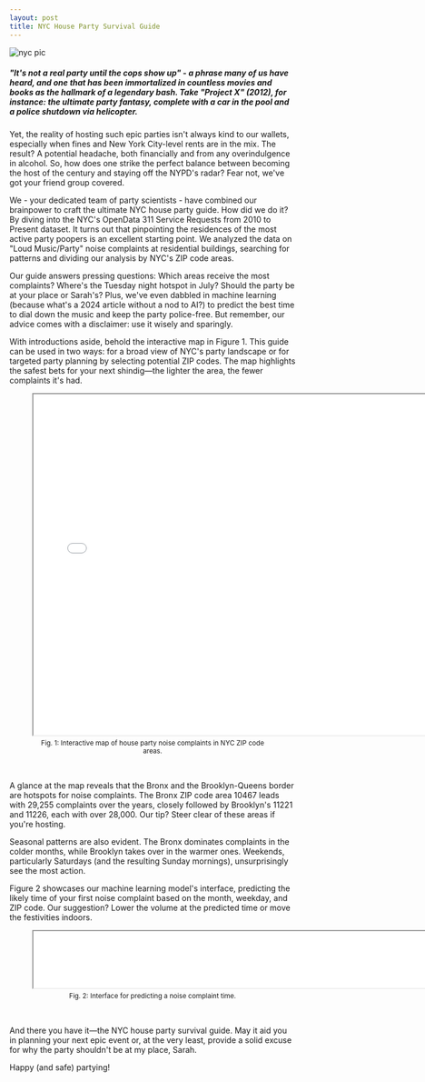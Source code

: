 ```yaml
---
layout: post
title: NYC House Party Survival Guide
---
```


![nyc pic](/lanyon/public/img/new-york-city.jpg)

##### "It's not a real party until the cops show up" - a phrase many of us have heard, and one that has been immortalized in countless movies and books as the hallmark of a legendary bash. Take "Project X" (2012), for instance: the ultimate party fantasy, complete with a car in the pool and a police shutdown via helicopter.

Yet, the reality of hosting such epic parties isn't always kind to our wallets, especially when fines and New York City-level rents are in the mix. The result? A potential headache, both financially and from any overindulgence in alcohol. So, how does one strike the perfect balance between becoming the host of the century and staying off the NYPD's radar? Fear not, we've got your friend group covered.

We - your dedicated team of party scientists - have combined our brainpower to craft the ultimate NYC house party guide. How did we do it? By diving into the NYC's OpenData 311 Service Requests from 2010 to Present dataset. It turns out that pinpointing the residences of the most active party poopers is an excellent starting point. We analyzed the data on "Loud Music/Party" noise complaints at residential buildings, searching for patterns and dividing our analysis by NYC's ZIP code areas.

Our guide answers pressing questions: Which areas receive the most complaints? Where's the Tuesday night hotspot in July? Should the party be at your place or Sarah's? Plus, we've even dabbled in machine learning (because what's a 2024 article without a nod to AI?) to predict the best time to dial down the music and keep the party police-free. But remember, our advice comes with a disclaimer: use it wisely and sparingly.

With introductions aside, behold the interactive map in Figure 1. This guide can be used in two ways: for a broad view of NYC's party landscape or for targeted party planning by selecting potential ZIP codes. The map highlights the safest bets for your next shindig—the lighter the area, the fewer complaints it's had.

<figure style="text-align: center;">
    <iframe src="/lanyon/public/party_filter.html" width="720px" height="600px"></iframe>
    <figcaption style="font-size: smaller; margin-top: 5px;">Fig. 1: Interactive map of house party noise complaints in NYC ZIP code areas.</figcaption>
</figure>
<br>

A glance at the map reveals that the Bronx and the Brooklyn-Queens border are hotspots for noise complaints. The Bronx ZIP code area 10467 leads with 29,255 complaints over the years, closely followed by Brooklyn's 11221 and 11226, each with over 28,000. Our tip? Steer clear of these areas if you're hosting.

Seasonal patterns are also evident. The Bronx dominates complaints in the colder months, while Brooklyn takes over in the warmer ones. Weekends, particularly Saturdays (and the resulting Sunday mornings), unsurprisingly see the most action.

Figure 2 showcases our machine learning model's interface, predicting the likely time of your first noise complaint based on the month, weekday, and ZIP code. Our suggestion? Lower the volume at the predicted time or move the festivities indoors.

<figure style="text-align: center;">
    <iframe src="/lanyon/public/party_predict.html" width="720px" height="100px"></iframe>
    <figcaption style="font-size: smaller; margin-top: 5px;">Fig. 2: Interface for predicting a noise complaint time.</figcaption>
</figure>
<br>

And there you have it—the NYC house party survival guide. May it aid you in planning your next epic event or, at the very least, provide a solid excuse for why the party shouldn't be at my place, Sarah.

Happy (and safe) partying!